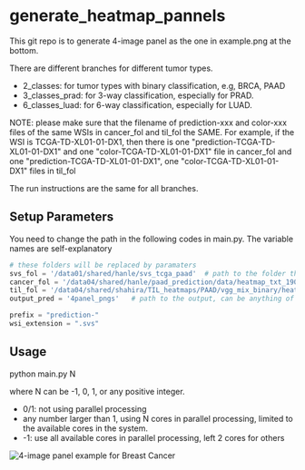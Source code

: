 # generate_heatmap_pannels

This git repo is to generate 4-image panel as the one in example.png at the bottom.

There are different branches for different tumor types.

- 2_classes: for tumor types with binary classification, e.g, BRCA, PAAD
- 3_classes_prad: for 3-way classification, especially for PRAD.
- 6_classes_luad: for 6-way classification, especially for LUAD.

NOTE: please make sure that the filename of prediction-xxx and color-xxx files of the same WSIs in cancer_fol and til_fol the SAME. For example, if the WSI is TCGA-TD-XL01-01-DX1, then there is one "prediction-TCGA-TD-XL01-01-DX1" and one "color-TCGA-TD-XL01-01-DX1" file in cancer_fol and one "prediction-TCGA-TD-XL01-01-DX1", one "color-TCGA-TD-XL01-01-DX1" files in til_fol

The run instructions are the same for all branches.

## Setup Parameters
You need to change the path in the following codes in main.py. The variable names are self-explanatory 

```python
# these folders will be replaced by paramaters
svs_fol = '/data01/shared/hanle/svs_tcga_paad'  # path to the folder that contains the WSIs
cancer_fol = '/data04/shared/hanle/paad_prediction/data/heatmap_txt_190_tcga' # path to folder that contains the prediction-xxx and color-xxx files from the cancer model. This is the output of cancer model, e.g quip_lung_cancer_detection/data/heatmap_txt/
til_fol = '/data04/shared/shahira/TIL_heatmaps/PAAD/vgg_mix_binary/heatmap_txt' # similar to the cancer_fol but this is the prediction-xxx  and color-xxx files from the TIL pipeline
output_pred = '4panel_pngs'   # path to the output, can be anything of your choice

prefix = "prediction-"
wsi_extension = ".svs"
```


## Usage
python main.py N

where N can be -1, 0, 1, or any positive integer.
- 0/1: not using parallel processing
- any number larger than 1, using N cores in parallel processing, limited to the available cores in the system.
- -1: use all available cores in parallel processing, left 2 cores for others


![4-image panel example for Breast Cancer](https://github.com/hansbu/generate_heatmap_pannels/blob/master/example.png)

